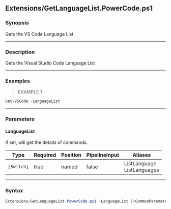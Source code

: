 Extensions/GetLanguageList.PowerCode.ps1
----------------------------------------




### Synopsis
Gets the VS Code Language List



---


### Description

Gets the Visual Studio Code Language List



---


### Examples
> EXAMPLE 1

```PowerShell
Get-VSCode -LanguageList
```


---


### Parameters
#### **LanguageList**

If set, will get the details of commands.






|Type      |Required|Position|PipelineInput|Aliases                       |
|----------|--------|--------|-------------|------------------------------|
|`[Switch]`|true    |named   |false        |ListLanguage<br/>ListLanguages|





---


### Syntax
```PowerShell
Extensions/GetLanguageList.PowerCode.ps1 -LanguageList [<CommonParameters>]
```
